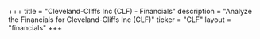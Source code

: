 +++
title = "Cleveland-Cliffs Inc (CLF) - Financials"
description = "Analyze the Financials for Cleveland-Cliffs Inc (CLF)"
ticker = "CLF"
layout = "financials"
+++


